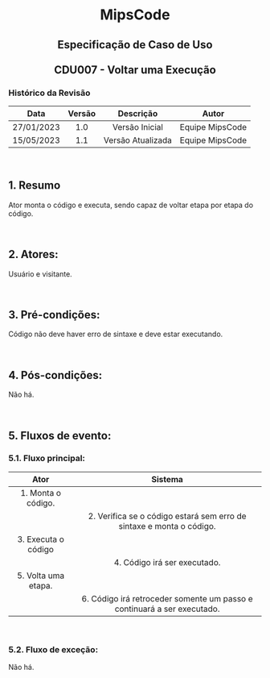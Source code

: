 # <p align="center"> MipsCode </p>


## <p align="center"> Especificação de Caso de Uso <br><br> CDU007 - Voltar uma Execução </p> 

### Histórico da Revisão 

| Data | Versão | Descrição | Autor |
| :-----: | :-----: | :-----: | :-----: |
| 27/01/2023 | 1.0 | Versão Inicial | Equipe MipsCode |
| 15/05/2023 | 1.1 | Versão Atualizada | Equipe MipsCode |

<br>

## 1. Resumo
Ator monta o código e executa, sendo capaz de voltar etapa por etapa do código.

<br>

## 2. Atores: 
Usuário e visitante.

<br>

## 3. Pré-condições:
Código não deve haver erro de sintaxe e deve estar executando.

<br>

## 4. Pós-condições: 
Não há.

<br>

## 5. Fluxos de evento:
### 5.1. Fluxo principal:

| Ator | Sistema |
| :-----------------: | :-----------------: | 
| 1. Monta o código. | | 
|  | 2. Verifica se o código estará sem erro de sintaxe e monta o código. |
| 3. Executa o código | | 
|  | 4. Código irá ser executado. |
| 5. Volta uma etapa. | | 
|  | 6. Código irá retroceder somente um passo e continuará a ser executado. |

<br>

### 5.2. Fluxo de exceção:
Não há.
